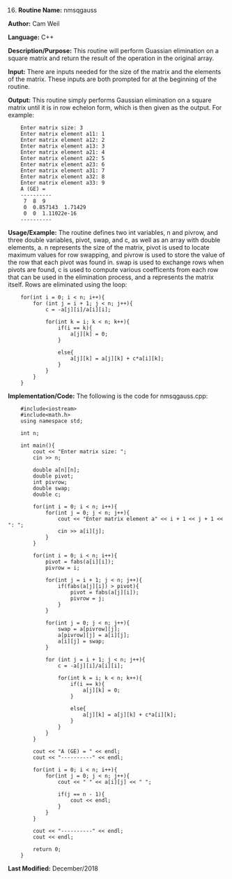 16. **Routine Name:**           nmsqgauss

   **Author:** Cam Weil

   **Language:** C++

   **Description/Purpose:** This routine will perform Guassian elimination on a square matrix and return the result of the operation in the original array.
   
   **Input:** There are inputs needed for the size of the matrix and the elements of the matrix. These inputs are both prompted for at the beginning of the routine.

   **Output:** This routine simply performs Gaussian elimination on a square matrix until it is in row echelon form, which is then given as the output. For example:
   
        Enter matrix size: 3
        Enter matrix element a11: 1
        Enter matrix element a12: 2
        Enter matrix element a13: 3
        Enter matrix element a21: 4
        Enter matrix element a22: 5
        Enter matrix element a23: 6
        Enter matrix element a31: 7
        Enter matrix element a32: 8
        Enter matrix element a33: 9
        A (GE) = 
        ----------
         7  8  9 
         0  0.857143  1.71429 
         0  0  1.11022e-16 
        ----------

   **Usage/Example:** The routine defines two int variables, n and pivrow, and three double variables, pivot, swap, and c, as well as an array with double elements, a. n represents the size of the matrix, pivot is used to locate maximum values for row swapping, and pivrow is used to store the value of the row that each pivot was found in. swap is used to exchange rows when pivots are found, c is used to compute various coefficents from each row that can be used in the elimination process, and a represents the matrix itself. Rows are eliminated using the loop:
   
        for(int i = 0; i < n; i++){
            for (int j = i + 1; j < n; j++){
                c = -a[j][i]/a[i][i];

                for(int k = i; k < n; k++){
                    if(i == k){
                        a[j][k] = 0;
                    }

                    else{
                        a[j][k] = a[j][k] + c*a[i][k];
                    }
                }
            }
        }

   **Implementation/Code:** The following is the code for nmsqgauss.cpp:

        #include<iostream>
        #include<math.h>
        using namespace std;

        int n;

        int main(){
            cout << "Enter matrix size: ";
            cin >> n;

            double a[n][n];
            double pivot;
            int pivrow;
            double swap;
            double c;

            for(int i = 0; i < n; i++){
                for(int j = 0; j < n; j++){
                    cout << "Enter matrix element a" << i + 1 << j + 1 << ": ";
                    cin >> a[i][j];
                }
            }

            for(int i = 0; i < n; i++){
                pivot = fabs(a[i][i]);
                pivrow = i;

                for(int j = i + 1; j < n; j++){
                    if(fabs(a[j][i]) > pivot){
                        pivot = fabs(a[j][i]);
                        pivrow = j;
                    }
                }

                for(int j = 0; j < n; j++){
                    swap = a[pivrow][j];
                    a[pivrow][j] = a[i][j];
                    a[i][j] = swap;
                }

                for (int j = i + 1; j < n; j++){
                    c = -a[j][i]/a[i][i];

                    for(int k = i; k < n; k++){
                        if(i == k){
                            a[j][k] = 0;
                        }

                        else{
                            a[j][k] = a[j][k] + c*a[i][k];
                        }
                    }
                }
            }

            cout << "A (GE) = " << endl;
            cout << "----------" << endl;

            for(int i = 0; i < n; i++){
                for(int j = 0; j < n; j++){
                    cout << " " << a[i][j] << " ";

                    if(j == n - 1){
                        cout << endl;
                    }
                }
            }

            cout << "----------" << endl;
            cout << endl;

            return 0;
        }

   **Last Modified:** December/2018
